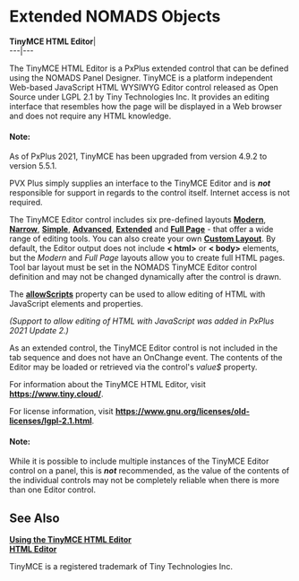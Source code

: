 # Extended NOMADS Objects

**TinyMCE HTML Editor**|   
---|---  
  
The TinyMCE HTML Editor is a PxPlus extended control that can be defined using the NOMADS Panel Designer. TinyMCE is a platform independent Web-based JavaScript HTML WYSIWYG Editor control released as Open Source under LGPL 2.1 by Tiny Technologies Inc. It provides an editing interface that resembles how the page will be displayed in a Web browser and does not require any HTML knowledge.

#### **Note:**  
As of PxPlus 2021, TinyMCE has been upgraded from version 4.9.2 to version 5.5.1.  
  
PVX Plus simply supplies an interface to the TinyMCE Editor and is **_not_** responsible for support in regards to the control itself. Internet access is not required.

The TinyMCE Editor control includes six pre-defined layouts **[Modern](Using%20the%20TinyMCE%20HTML%20Editor.htm#modern)**, **[Narrow](Using%20the%20TinyMCE%20HTML%20Editor.htm#narrow)**, **[Simple](Using%20the%20TinyMCE%20HTML%20Editor.htm#simple)**, **[Advanced](Using%20the%20TinyMCE%20HTML%20Editor.htm#advanced)**, **[Extended](Using%20the%20TinyMCE%20HTML%20Editor.htm#extended)** and **[Full Page](Using%20the%20TinyMCE%20HTML%20Editor.htm#fullpage)** \- that offer a wide range of editing tools. You can also create your own **[Custom Layout](Creating%20a%20Toolbar%20Layout.md)**. By default, the Editor output does not include **< html>** or **< body>** elements, but the _Modern_ and _Full Page_ layouts allow you to create full HTML pages. Tool bar layout must be set in the NOMADS TinyMCE Editor control definition and may not be changed dynamically after the control is drawn.

The **[allowScripts](Using%20the%20TinyMCE%20HTML%20Editor.htm#properties)** property can be used to allow editing of HTML with JavaScript elements and properties.

_(Support to allow editing of HTML with JavaScript was added in PxPlus 2021 Update 2.)_

As an extended control, the TinyMCE Editor control is not included in the tab sequence and does not have an OnChange event. The contents of the Editor may be loaded or retrieved via the control's _value$_ property.

For information about the TinyMCE HTML Editor, visit **<https://www.tiny.cloud/>**.

For license information, visit **<https://www.gnu.org/licenses/old-licenses/lgpl-2.1.html>**.

#### **Note:**  
While it is possible to include multiple instances of the TinyMCE Editor control on a panel, this is **_not_** recommended, as the value of the contents of the individual controls may not be completely reliable when there is more than one Editor control.

## See Also

**[Using the TinyMCE HTML Editor](Using%20the%20TinyMCE%20HTML%20Editor.md)**   
**[HTML Editor](../../HTML%20Editor.md)**

TinyMCE is a registered trademark of Tiny Technologies Inc.
